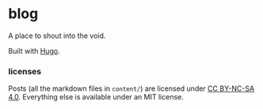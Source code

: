 # blog

A place to shout into the void.

Built with [Hugo](https://gohugo.io).

### licenses

Posts (all the markdown files in `content/`) are licensed under [CC BY-NC-SA 4.0](https://creativecommons.org/licenses/by-nc-sa/4.0/). Everything else is available under an MIT license.